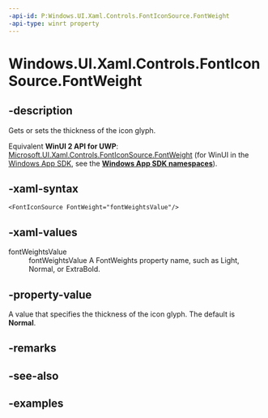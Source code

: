 ```yaml
---
-api-id: P:Windows.UI.Xaml.Controls.FontIconSource.FontWeight
-api-type: winrt property
---
```


<!-- Property syntax.
public FontWeight FontWeight { get;  set; }
-->

# Windows.UI.Xaml.Controls.FontIconSource.FontWeight

## -description

Gets or sets the thickness of the icon glyph.

Equivalent **WinUI 2 API for UWP**: [Microsoft.UI.Xaml.Controls.FontIconSource.FontWeight](/windows/winui/api/microsoft.ui.xaml.controls.fonticonsource.fontweight) (for WinUI in the [Windows App SDK](/windows/apps/windows-app-sdk/), see the **[Windows App SDK namespaces](/windows/windows-app-sdk/api/winrt/)**).

## -xaml-syntax

```xaml
<FontIconSource FontWeight="fontWeightsValue"/>
```

## -xaml-values

<dl><dt>fontWeightsValue</dt><dd>fontWeightsValue A FontWeights property name, such as Light, Normal, or ExtraBold.</dd>
</dl>

## -property-value

A value that specifies the thickness of the icon glyph. The default is **Normal**.

## -remarks

## -see-also

## -examples

